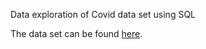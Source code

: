 Data exploration of Covid data set using SQL

The data set can be found [here](https://ourworldindata.org/covid-deaths).
